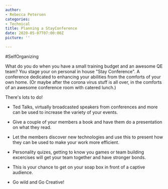 ```yaml
---
author:
- Rebecca Petersen
categories:
- Technical
title: Planning a StayConference
date: 2020-05-07T07:00:00Z
picture: ''

---
```

\#SelfOrganizing

What do you do when you have a small training budget and an awesome QE team?  You stage your on personal in house "Stay Conference".  A conference dedicated to enhancing your abilities from the comforts of your own home.  (Or maybe after the corona virus stuff is all over, in the comforts of an awesome conference room with catered lunch.)

There's lots to do!

* Ted Talks, virtually broadcasted speakers from conferences and more can be used to increase the variety of your events.


* Give a couple of your members a book and have them do a presentation on what they read.  
* Let the members discover new technologies and use this to present how they can be used to make your work more efficient.


* Personality quizes, getting to know you games or team building excercises will get your team together and have stronger bonds.
* This is your chance to get on your soap box in front of a captive audience.
* Go wild and Go Creative!